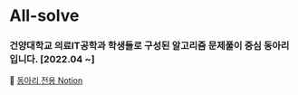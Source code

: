 # All-solve
### 건양대학교 의료IT공학과 학생들로 구성된 알고리즘 문제풀이 중심 동아리입니다. [2022.04 ~]

🔗 [동아리 전용 Notion](https://www.notion.so/ALL-Solve-a4aaa1c2b09547d4bd04abb06c88371e)
